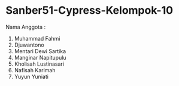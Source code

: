 # Sanber51-Cypress-Kelompok-10
Nama Anggota :
1. Muhammad Fahmi
2. Djuwantono
3. Mentari Dewi Sartika
4. Manginar Napitupulu
5. Kholisah Lustinasari
6. Nafisah Karimah
7. Yuyun Yuniati
